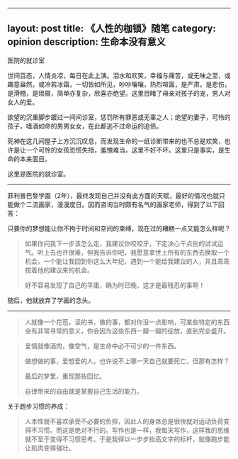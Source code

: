 
---
layout: post
title: 《人性的枷锁》随笔
category: opinion
description: 生命本没有意义
---

医院的就诊室

世间百态，人情炎凉，每日在此上演。泪水和欢笑，幸福与痛苦，或无味之至，或趣意盎然，或冷若冰霜，一切皆如所见，吵吵嚷嚷，热烈喧嚣，是严肃，是悲伤，是滑稽，是琐屑，简单亦复杂，欣喜亦绝望。这里目睹了母亲对孩子的宠，男人对女人的爱。

欲望的沉重脚步踱过一间间诊室，惩罚所有罪恶或无辜之人；绝望的妻子，可怜的孩子，嗜酒如命的男男女女，在此都逃不过命运的追债。

死神在这几间屋子上方沉沉叹息，而发现生命的一纸诊断带来的也不总是欢笑，也许是让一个可怜的女孩恐慌失措，羞愧难当，这里不好不坏。这里只是事实，是生命的本来面目。

这里是医院的就诊室。

---

菲利普巴黎学画（2年），最终发现自己并没有此方面的天赋，最好的情况也就只能做个二流画家，漫漫度日。因而咨询当时颇有名气的画家老师，得到了以下回答：

只要你的梦想能让你不拘于时间和空间的束缚，现在过的糟糕一点又能怎么样呢？

> 如果你问我下一步该怎么走，我建议你咬咬牙，下定决心干点别的试试运气。听上去也许很难，但我告诉你吧，我愿意拿世上所有的东西去换取一个机会，一个能让我回到你这么大年纪，遇到一个能给我建议的人，并且乖乖按着他的建议来的机会。
>
> 好不容易发现了自己的平庸，确为时已晚，这才是最残忍的事啊！

随后，他就放弃了学画的念头。

---

> 人就像一个花苞，读的书，做的事，都对你没一点影响，可某些特定的东西会有非常寻常的意义，你会因为这些东西一瓣一瓣的绽放，直到完全盛开。

> 爱情就像酒肉，像空气，是生命中必不可少的一件东西。
>
> 做想做的事，爱想爱的人，也许说不上哪一天自己就要死亡，但那有怎样？
>
> 最后的梦里，重现那些回忆。
>
> 自律带来的自由就是掌握自己生活的能力。

关于跑步习惯的养成：

> 人本性就不喜欢承受不必要的负担，因此人的身体总是很快就对运动负荷变得不习惯。而这是绝对不行的。写作也是一样，我每天写作，这样我的思维就不至于变得不习惯思考。于是我得以一步步抬高文字的标杆，就像跑步能让肌肉变得强壮。
